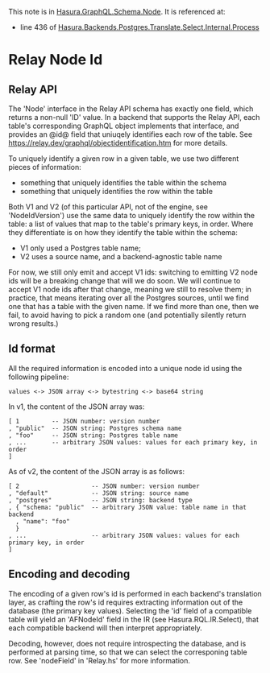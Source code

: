 This note is in [Hasura.GraphQL.Schema.Node](https://github.com/hasura/graphql-engine/blob/master/server/src-lib/Hasura/GraphQL/Schema/Node.hs#L37).
It is referenced at:
  - line 436 of [Hasura.Backends.Postgres.Translate.Select.Internal.Process](https://github.com/hasura/graphql-engine/blob/master/server/src-lib/Hasura/Backends/Postgres/Translate/Select/Internal/Process.hs#L436)

# Relay Node Id


Relay API
---------

The 'Node' interface in the Relay API schema has exactly one field, which
returns a non-null 'ID' value. In a backend that supports the Relay API, each
table's corresponding GraphQL object implements that interface, and provides an
@id@ field that uniuqely identifies each row of the table. See
https://relay.dev/graphql/objectidentification.htm for more details.

To uniquely identify a given row in a given table, we use two different pieces
of information:
  - something that uniquely identifies the table within the schema
  - something that uniquely identifies the row within the table

Both V1 and V2 (of this particular API, not of the engine, see 'NodeIdVersion')
use the same data to uniquely identify the row within the table: a list of
values that map to the table's primary keys, in order. Where they differentiate
is on how they identify the table within the schema:
  - V1 only used a Postgres table name;
  - V2 uses a source name, and a backend-agnostic table name

For now, we still only emit and accept V1 ids: switching to emitting V2 node ids
will be a breaking change that will we do soon. We will continue to accept V1
node ids after that change, meaning we still to resolve them; in practice, that
means iterating over all the Postgres sources, until we find one that has a
table with the given name. If we find more than one, then we fail, to avoid
having to pick a random one (and potentially silently return wrong results.)

Id format
---------

All the required information is encoded into a unique node id using the
following pipeline:

    values <-> JSON array <-> bytestring <-> base64 string

In v1, the content of the JSON array was:

    [ 1         -- JSON number: version number
    , "public"  -- JSON string: Postgres schema name
    , "foo"     -- JSON string: Postgres table name
    , ...       -- arbitrary JSON values: values for each primary key, in order
    ]

As of v2, the content of the JSON array is as follows:

    [ 2                    -- JSON number: version number
    , "default"            -- JSON string: source name
    , "postgres"           -- JSON string: backend type
    , { "schema: "public"  -- arbitrary JSON value: table name in that backend
      , "name": "foo"
      }
    , ...                  -- arbitrary JSON values: values for each primary key, in order
    ]

Encoding and decoding
---------------------

The encoding of a given row's id is performed in each backend's translation
layer, as crafting the row's id requires extracting information out of the
database (the primary key values). Selecting the 'id' field of a compatible
table will yield an 'AFNodeId' field in the IR (see Hasura.RQL.IR.Select), that
each compatible backend will then interpret appropriately.

Decoding, however, does not require introspecting the database, and is performed
at parsing time, so that we can select the corresponing table row. See
'nodeField' in 'Relay.hs' for more information.

